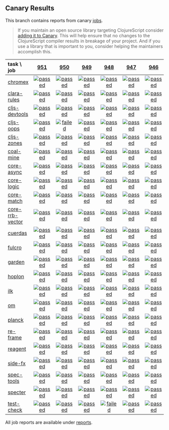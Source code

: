 ## Canary Results

This branch contains reports from canary [jobs](https://github.com/cljs-oss/canary/tree/jobs).

> If you maintain an open source library targeting ClojureScript consider [adding it to Canary](https://github.com/cljs-oss/canary/tree/master#how-to-participate). This will help ensure that no changes to the ClojureScript compiler results in breakage of your project. And if you use a library that is important to you, consider helping the maintainers accomplish this.

[//]: # (begin_overview_table)

| task \ job | <a href="reports/2019/05/30/job-000951-1.10.534-c4a51202" title="job #951 finished on 2019-05-30">951</a> | <a href="reports/2019/05/29/job-000950-1.10.529-068ac34a" title="job #950 finished on 2019-05-29">950</a> | <a href="reports/2019/05/29/job-000949-1.10.533-570d066e" title="job #949 finished on 2019-05-29">949</a> | <a href="reports/2019/05/29/job-000948-1.10.534-14034c51" title="job #948 finished on 2019-05-29">948</a> | <a href="reports/2019/05/28/job-000947-1.10.533-570d066e" title="job #947 finished on 2019-05-28">947</a> | <a href="reports/2019/05/27/job-000946-1.10.533-570d066e" title="job #946 finished on 2019-05-27">946</a> | <a href="reports/2019/05/26/job-000945-1.10.533-570d066e" title="job #945 finished on 2019-05-26">945</a> | <a href="reports/2019/05/25/job-000944-1.10.533-570d066e" title="job #944 finished on 2019-05-25">944</a> | <a href="reports/2019/05/25/job-000943-1.10.534-65bc3ff4" title="job #943 finished on 2019-05-25">943</a> | <a href="reports/2019/05/24/job-000942-1.10.530-e25ced97" title="job #942 finished on 2019-05-24">942</a> |
| :--- | :---: | :---: | :---: | :---: | :---: | :---: | :---: | :---: | :---: | :---: |
| [chromex](https://github.com/binaryage/chromex) | <a href="reports/2019/05/30/job-000951-1.10.534-c4a51202#-chromex"><img title="passed" src="http://box.binaryage.com/s-passed.svg"><a> | <a href="reports/2019/05/29/job-000950-1.10.529-068ac34a#-chromex"><img title="passed" src="http://box.binaryage.com/s-passed.svg"><a> | <a href="reports/2019/05/29/job-000949-1.10.533-570d066e#-chromex"><img title="passed" src="http://box.binaryage.com/s-passed.svg"><a> | <a href="reports/2019/05/29/job-000948-1.10.534-14034c51#-chromex"><img title="passed" src="http://box.binaryage.com/s-passed.svg"><a> | <a href="reports/2019/05/28/job-000947-1.10.533-570d066e#-chromex"><img title="passed" src="http://box.binaryage.com/s-passed.svg"><a> | <a href="reports/2019/05/27/job-000946-1.10.533-570d066e#-chromex"><img title="passed" src="http://box.binaryage.com/s-passed.svg"><a> | <a href="reports/2019/05/26/job-000945-1.10.533-570d066e#-chromex"><img title="passed" src="http://box.binaryage.com/s-passed.svg"><a> | <a href="reports/2019/05/25/job-000944-1.10.533-570d066e#-chromex"><img title="passed" src="http://box.binaryage.com/s-passed.svg"><a> | <a href="reports/2019/05/25/job-000943-1.10.534-65bc3ff4#-chromex"><img title="passed" src="http://box.binaryage.com/s-passed.svg"><a> | <a href="reports/2019/05/24/job-000942-1.10.530-e25ced97#-chromex"><img title="passed" src="http://box.binaryage.com/s-passed.svg"><a> |
| [clara-rules](https://github.com/cerner/clara-rules) | <a href="reports/2019/05/30/job-000951-1.10.534-c4a51202#-clara-rules"><img title="passed" src="http://box.binaryage.com/s-passed.svg"><a> | <a href="reports/2019/05/29/job-000950-1.10.529-068ac34a#-clara-rules"><img title="passed" src="http://box.binaryage.com/s-passed.svg"><a> | <a href="reports/2019/05/29/job-000949-1.10.533-570d066e#-clara-rules"><img title="passed" src="http://box.binaryage.com/s-passed.svg"><a> | <a href="reports/2019/05/29/job-000948-1.10.534-14034c51#-clara-rules"><img title="passed" src="http://box.binaryage.com/s-passed.svg"><a> | <a href="reports/2019/05/28/job-000947-1.10.533-570d066e#-clara-rules"><img title="passed" src="http://box.binaryage.com/s-passed.svg"><a> | <a href="reports/2019/05/27/job-000946-1.10.533-570d066e#-clara-rules"><img title="passed" src="http://box.binaryage.com/s-passed.svg"><a> | <a href="reports/2019/05/26/job-000945-1.10.533-570d066e#-clara-rules"><img title="passed" src="http://box.binaryage.com/s-passed.svg"><a> | <a href="reports/2019/05/25/job-000944-1.10.533-570d066e#-clara-rules"><img title="passed" src="http://box.binaryage.com/s-passed.svg"><a> | <a href="reports/2019/05/25/job-000943-1.10.534-65bc3ff4#-clara-rules"><img title="passed" src="http://box.binaryage.com/s-passed.svg"><a> | <a href="reports/2019/05/24/job-000942-1.10.530-e25ced97#-clara-rules"><img title="passed" src="http://box.binaryage.com/s-passed.svg"><a> |
| [cljs-devtools](https://github.com/binaryage/cljs-devtools) | <a href="reports/2019/05/30/job-000951-1.10.534-c4a51202#-cljs-devtools"><img title="passed" src="http://box.binaryage.com/s-passed.svg"><a> | <a href="reports/2019/05/29/job-000950-1.10.529-068ac34a#-cljs-devtools"><img title="passed" src="http://box.binaryage.com/s-passed.svg"><a> | <a href="reports/2019/05/29/job-000949-1.10.533-570d066e#-cljs-devtools"><img title="passed" src="http://box.binaryage.com/s-passed.svg"><a> | <a href="reports/2019/05/29/job-000948-1.10.534-14034c51#-cljs-devtools"><img title="passed" src="http://box.binaryage.com/s-passed.svg"><a> | <a href="reports/2019/05/28/job-000947-1.10.533-570d066e#-cljs-devtools"><img title="passed" src="http://box.binaryage.com/s-passed.svg"><a> | <a href="reports/2019/05/27/job-000946-1.10.533-570d066e#-cljs-devtools"><img title="passed" src="http://box.binaryage.com/s-passed.svg"><a> | <a href="reports/2019/05/26/job-000945-1.10.533-570d066e#-cljs-devtools"><img title="passed" src="http://box.binaryage.com/s-passed.svg"><a> | <a href="reports/2019/05/25/job-000944-1.10.533-570d066e#-cljs-devtools"><img title="passed" src="http://box.binaryage.com/s-passed.svg"><a> | <a href="reports/2019/05/25/job-000943-1.10.534-65bc3ff4#-cljs-devtools"><img title="passed" src="http://box.binaryage.com/s-passed.svg"><a> | <a href="reports/2019/05/24/job-000942-1.10.530-e25ced97#-cljs-devtools"><img title="passed" src="http://box.binaryage.com/s-passed.svg"><a> |
| [cljs-oops](https://github.com/binaryage/cljs-oops) | <a href="reports/2019/05/30/job-000951-1.10.534-c4a51202#-cljs-oops"><img title="passed" src="http://box.binaryage.com/s-passed.svg"><a> | <a href="reports/2019/05/29/job-000950-1.10.529-068ac34a#-cljs-oops"><img title="failed" src="http://box.binaryage.com/s-failed.svg"><a> | <a href="reports/2019/05/29/job-000949-1.10.533-570d066e#-cljs-oops"><img title="passed" src="http://box.binaryage.com/s-passed.svg"><a> | <a href="reports/2019/05/29/job-000948-1.10.534-14034c51#-cljs-oops"><img title="passed" src="http://box.binaryage.com/s-passed.svg"><a> | <a href="reports/2019/05/28/job-000947-1.10.533-570d066e#-cljs-oops"><img title="passed" src="http://box.binaryage.com/s-passed.svg"><a> | <a href="reports/2019/05/27/job-000946-1.10.533-570d066e#-cljs-oops"><img title="passed" src="http://box.binaryage.com/s-passed.svg"><a> | <a href="reports/2019/05/26/job-000945-1.10.533-570d066e#-cljs-oops"><img title="passed" src="http://box.binaryage.com/s-passed.svg"><a> | <a href="reports/2019/05/25/job-000944-1.10.533-570d066e#-cljs-oops"><img title="passed" src="http://box.binaryage.com/s-passed.svg"><a> | <a href="reports/2019/05/25/job-000943-1.10.534-65bc3ff4#-cljs-oops"><img title="passed" src="http://box.binaryage.com/s-passed.svg"><a> | <a href="reports/2019/05/24/job-000942-1.10.530-e25ced97#-cljs-oops"><img title="passed" src="http://box.binaryage.com/s-passed.svg"><a> |
| [cljs-zones](https://github.com/binaryage/cljs-zones) | <a href="reports/2019/05/30/job-000951-1.10.534-c4a51202#-cljs-zones"><img title="passed" src="http://box.binaryage.com/s-passed.svg"><a> | <a href="reports/2019/05/29/job-000950-1.10.529-068ac34a#-cljs-zones"><img title="passed" src="http://box.binaryage.com/s-passed.svg"><a> | <a href="reports/2019/05/29/job-000949-1.10.533-570d066e#-cljs-zones"><img title="passed" src="http://box.binaryage.com/s-passed.svg"><a> | <a href="reports/2019/05/29/job-000948-1.10.534-14034c51#-cljs-zones"><img title="passed" src="http://box.binaryage.com/s-passed.svg"><a> | <a href="reports/2019/05/28/job-000947-1.10.533-570d066e#-cljs-zones"><img title="passed" src="http://box.binaryage.com/s-passed.svg"><a> | <a href="reports/2019/05/27/job-000946-1.10.533-570d066e#-cljs-zones"><img title="passed" src="http://box.binaryage.com/s-passed.svg"><a> | <a href="reports/2019/05/26/job-000945-1.10.533-570d066e#-cljs-zones"><img title="passed" src="http://box.binaryage.com/s-passed.svg"><a> | <a href="reports/2019/05/25/job-000944-1.10.533-570d066e#-cljs-zones"><img title="passed" src="http://box.binaryage.com/s-passed.svg"><a> | <a href="reports/2019/05/25/job-000943-1.10.534-65bc3ff4#-cljs-zones"><img title="passed" src="http://box.binaryage.com/s-passed.svg"><a> | <a href="reports/2019/05/24/job-000942-1.10.530-e25ced97#-cljs-zones"><img title="passed" src="http://box.binaryage.com/s-passed.svg"><a> |
| [coal-mine](https://github.com/mfikes/coal-mine) | <a href="reports/2019/05/30/job-000951-1.10.534-c4a51202#-coal-mine"><img title="passed" src="http://box.binaryage.com/s-passed.svg"><a> | <a href="reports/2019/05/29/job-000950-1.10.529-068ac34a#-coal-mine"><img title="passed" src="http://box.binaryage.com/s-passed.svg"><a> | <a href="reports/2019/05/29/job-000949-1.10.533-570d066e#-coal-mine"><img title="passed" src="http://box.binaryage.com/s-passed.svg"><a> | <a href="reports/2019/05/29/job-000948-1.10.534-14034c51#-coal-mine"><img title="passed" src="http://box.binaryage.com/s-passed.svg"><a> | <a href="reports/2019/05/28/job-000947-1.10.533-570d066e#-coal-mine"><img title="passed" src="http://box.binaryage.com/s-passed.svg"><a> | <a href="reports/2019/05/27/job-000946-1.10.533-570d066e#-coal-mine"><img title="passed" src="http://box.binaryage.com/s-passed.svg"><a> | <a href="reports/2019/05/26/job-000945-1.10.533-570d066e#-coal-mine"><img title="passed" src="http://box.binaryage.com/s-passed.svg"><a> | <a href="reports/2019/05/25/job-000944-1.10.533-570d066e#-coal-mine"><img title="passed" src="http://box.binaryage.com/s-passed.svg"><a> | <a href="reports/2019/05/25/job-000943-1.10.534-65bc3ff4#-coal-mine"><img title="passed" src="http://box.binaryage.com/s-passed.svg"><a> | <a href="reports/2019/05/24/job-000942-1.10.530-e25ced97#-coal-mine"><img title="passed" src="http://box.binaryage.com/s-passed.svg"><a> |
| [core-async](https://github.com/clojure/core.async) | <a href="reports/2019/05/30/job-000951-1.10.534-c4a51202#-core-async"><img title="passed" src="http://box.binaryage.com/s-passed.svg"><a> | <a href="reports/2019/05/29/job-000950-1.10.529-068ac34a#-core-async"><img title="passed" src="http://box.binaryage.com/s-passed.svg"><a> | <a href="reports/2019/05/29/job-000949-1.10.533-570d066e#-core-async"><img title="passed" src="http://box.binaryage.com/s-passed.svg"><a> | <a href="reports/2019/05/29/job-000948-1.10.534-14034c51#-core-async"><img title="passed" src="http://box.binaryage.com/s-passed.svg"><a> | <a href="reports/2019/05/28/job-000947-1.10.533-570d066e#-core-async"><img title="passed" src="http://box.binaryage.com/s-passed.svg"><a> | <a href="reports/2019/05/27/job-000946-1.10.533-570d066e#-core-async"><img title="passed" src="http://box.binaryage.com/s-passed.svg"><a> | <a href="reports/2019/05/26/job-000945-1.10.533-570d066e#-core-async"><img title="passed" src="http://box.binaryage.com/s-passed.svg"><a> | <a href="reports/2019/05/25/job-000944-1.10.533-570d066e#-core-async"><img title="passed" src="http://box.binaryage.com/s-passed.svg"><a> | <a href="reports/2019/05/25/job-000943-1.10.534-65bc3ff4#-core-async"><img title="passed" src="http://box.binaryage.com/s-passed.svg"><a> | <a href="reports/2019/05/24/job-000942-1.10.530-e25ced97#-core-async"><img title="passed" src="http://box.binaryage.com/s-passed.svg"><a> |
| [core-logic](https://github.com/clojure/core.logic) | <a href="reports/2019/05/30/job-000951-1.10.534-c4a51202#-core-logic"><img title="passed" src="http://box.binaryage.com/s-passed.svg"><a> | <a href="reports/2019/05/29/job-000950-1.10.529-068ac34a#-core-logic"><img title="passed" src="http://box.binaryage.com/s-passed.svg"><a> | <a href="reports/2019/05/29/job-000949-1.10.533-570d066e#-core-logic"><img title="passed" src="http://box.binaryage.com/s-passed.svg"><a> | <a href="reports/2019/05/29/job-000948-1.10.534-14034c51#-core-logic"><img title="passed" src="http://box.binaryage.com/s-passed.svg"><a> | <a href="reports/2019/05/28/job-000947-1.10.533-570d066e#-core-logic"><img title="passed" src="http://box.binaryage.com/s-passed.svg"><a> | <a href="reports/2019/05/27/job-000946-1.10.533-570d066e#-core-logic"><img title="passed" src="http://box.binaryage.com/s-passed.svg"><a> | <a href="reports/2019/05/26/job-000945-1.10.533-570d066e#-core-logic"><img title="passed" src="http://box.binaryage.com/s-passed.svg"><a> | <a href="reports/2019/05/25/job-000944-1.10.533-570d066e#-core-logic"><img title="passed" src="http://box.binaryage.com/s-passed.svg"><a> | <a href="reports/2019/05/25/job-000943-1.10.534-65bc3ff4#-core-logic"><img title="passed" src="http://box.binaryage.com/s-passed.svg"><a> | <a href="reports/2019/05/24/job-000942-1.10.530-e25ced97#-core-logic"><img title="passed" src="http://box.binaryage.com/s-passed.svg"><a> |
| [core-match](https://github.com/clojure/core.match) | <a href="reports/2019/05/30/job-000951-1.10.534-c4a51202#-core-match"><img title="passed" src="http://box.binaryage.com/s-passed.svg"><a> | <a href="reports/2019/05/29/job-000950-1.10.529-068ac34a#-core-match"><img title="passed" src="http://box.binaryage.com/s-passed.svg"><a> | <a href="reports/2019/05/29/job-000949-1.10.533-570d066e#-core-match"><img title="passed" src="http://box.binaryage.com/s-passed.svg"><a> | <a href="reports/2019/05/29/job-000948-1.10.534-14034c51#-core-match"><img title="passed" src="http://box.binaryage.com/s-passed.svg"><a> | <a href="reports/2019/05/28/job-000947-1.10.533-570d066e#-core-match"><img title="passed" src="http://box.binaryage.com/s-passed.svg"><a> | <a href="reports/2019/05/27/job-000946-1.10.533-570d066e#-core-match"><img title="passed" src="http://box.binaryage.com/s-passed.svg"><a> | <a href="reports/2019/05/26/job-000945-1.10.533-570d066e#-core-match"><img title="passed" src="http://box.binaryage.com/s-passed.svg"><a> | <a href="reports/2019/05/25/job-000944-1.10.533-570d066e#-core-match"><img title="passed" src="http://box.binaryage.com/s-passed.svg"><a> | <a href="reports/2019/05/25/job-000943-1.10.534-65bc3ff4#-core-match"><img title="passed" src="http://box.binaryage.com/s-passed.svg"><a> | <a href="reports/2019/05/24/job-000942-1.10.530-e25ced97#-core-match"><img title="passed" src="http://box.binaryage.com/s-passed.svg"><a> |
| [core-rrb-vector](https://github.com/clojure/core.rrb-vector) | <a href="reports/2019/05/30/job-000951-1.10.534-c4a51202#-core-rrb-vector"><img title="passed" src="http://box.binaryage.com/s-passed.svg"><a> | <a href="reports/2019/05/29/job-000950-1.10.529-068ac34a#-core-rrb-vector"><img title="passed" src="http://box.binaryage.com/s-passed.svg"><a> | <a href="reports/2019/05/29/job-000949-1.10.533-570d066e#-core-rrb-vector"><img title="passed" src="http://box.binaryage.com/s-passed.svg"><a> | <a href="reports/2019/05/29/job-000948-1.10.534-14034c51#-core-rrb-vector"><img title="passed" src="http://box.binaryage.com/s-passed.svg"><a> | <a href="reports/2019/05/28/job-000947-1.10.533-570d066e#-core-rrb-vector"><img title="passed" src="http://box.binaryage.com/s-passed.svg"><a> | <a href="reports/2019/05/27/job-000946-1.10.533-570d066e#-core-rrb-vector"><img title="passed" src="http://box.binaryage.com/s-passed.svg"><a> | <a href="reports/2019/05/26/job-000945-1.10.533-570d066e#-core-rrb-vector"><img title="passed" src="http://box.binaryage.com/s-passed.svg"><a> | <a href="reports/2019/05/25/job-000944-1.10.533-570d066e#-core-rrb-vector"><img title="passed" src="http://box.binaryage.com/s-passed.svg"><a> | <a href="reports/2019/05/25/job-000943-1.10.534-65bc3ff4#-core-rrb-vector"><img title="passed" src="http://box.binaryage.com/s-passed.svg"><a> | <a href="reports/2019/05/24/job-000942-1.10.530-e25ced97#-core-rrb-vector"><img title="passed" src="http://box.binaryage.com/s-passed.svg"><a> |
| [cuerdas](https://github.com/funcool/cuerdas) | <a href="reports/2019/05/30/job-000951-1.10.534-c4a51202#-cuerdas"><img title="passed" src="http://box.binaryage.com/s-passed.svg"><a> | <a href="reports/2019/05/29/job-000950-1.10.529-068ac34a#-cuerdas"><img title="passed" src="http://box.binaryage.com/s-passed.svg"><a> | <a href="reports/2019/05/29/job-000949-1.10.533-570d066e#-cuerdas"><img title="passed" src="http://box.binaryage.com/s-passed.svg"><a> | <a href="reports/2019/05/29/job-000948-1.10.534-14034c51#-cuerdas"><img title="passed" src="http://box.binaryage.com/s-passed.svg"><a> | <a href="reports/2019/05/28/job-000947-1.10.533-570d066e#-cuerdas"><img title="passed" src="http://box.binaryage.com/s-passed.svg"><a> | <a href="reports/2019/05/27/job-000946-1.10.533-570d066e#-cuerdas"><img title="passed" src="http://box.binaryage.com/s-passed.svg"><a> | <a href="reports/2019/05/26/job-000945-1.10.533-570d066e#-cuerdas"><img title="passed" src="http://box.binaryage.com/s-passed.svg"><a> | <a href="reports/2019/05/25/job-000944-1.10.533-570d066e#-cuerdas"><img title="passed" src="http://box.binaryage.com/s-passed.svg"><a> | <a href="reports/2019/05/25/job-000943-1.10.534-65bc3ff4#-cuerdas"><img title="passed" src="http://box.binaryage.com/s-passed.svg"><a> | <a href="reports/2019/05/24/job-000942-1.10.530-e25ced97#-cuerdas"><img title="passed" src="http://box.binaryage.com/s-passed.svg"><a> |
| [fulcro](https://github.com/fulcrologic/fulcro) | <a href="reports/2019/05/30/job-000951-1.10.534-c4a51202#-fulcro"><img title="passed" src="http://box.binaryage.com/s-passed.svg"><a> | <a href="reports/2019/05/29/job-000950-1.10.529-068ac34a#-fulcro"><img title="passed" src="http://box.binaryage.com/s-passed.svg"><a> | <a href="reports/2019/05/29/job-000949-1.10.533-570d066e#-fulcro"><img title="passed" src="http://box.binaryage.com/s-passed.svg"><a> | <a href="reports/2019/05/29/job-000948-1.10.534-14034c51#-fulcro"><img title="passed" src="http://box.binaryage.com/s-passed.svg"><a> | <a href="reports/2019/05/28/job-000947-1.10.533-570d066e#-fulcro"><img title="passed" src="http://box.binaryage.com/s-passed.svg"><a> | <a href="reports/2019/05/27/job-000946-1.10.533-570d066e#-fulcro"><img title="passed" src="http://box.binaryage.com/s-passed.svg"><a> | <a href="reports/2019/05/26/job-000945-1.10.533-570d066e#-fulcro"><img title="passed" src="http://box.binaryage.com/s-passed.svg"><a> | <a href="reports/2019/05/25/job-000944-1.10.533-570d066e#-fulcro"><img title="passed" src="http://box.binaryage.com/s-passed.svg"><a> | <a href="reports/2019/05/25/job-000943-1.10.534-65bc3ff4#-fulcro"><img title="passed" src="http://box.binaryage.com/s-passed.svg"><a> | <a href="reports/2019/05/24/job-000942-1.10.530-e25ced97#-fulcro"><img title="passed" src="http://box.binaryage.com/s-passed.svg"><a> |
| [garden](https://github.com/noprompt/garden) | <a href="reports/2019/05/30/job-000951-1.10.534-c4a51202#-garden"><img title="passed" src="http://box.binaryage.com/s-passed.svg"><a> | <a href="reports/2019/05/29/job-000950-1.10.529-068ac34a#-garden"><img title="passed" src="http://box.binaryage.com/s-passed.svg"><a> | <a href="reports/2019/05/29/job-000949-1.10.533-570d066e#-garden"><img title="passed" src="http://box.binaryage.com/s-passed.svg"><a> | <a href="reports/2019/05/29/job-000948-1.10.534-14034c51#-garden"><img title="passed" src="http://box.binaryage.com/s-passed.svg"><a> | <a href="reports/2019/05/28/job-000947-1.10.533-570d066e#-garden"><img title="passed" src="http://box.binaryage.com/s-passed.svg"><a> | <a href="reports/2019/05/27/job-000946-1.10.533-570d066e#-garden"><img title="passed" src="http://box.binaryage.com/s-passed.svg"><a> | <a href="reports/2019/05/26/job-000945-1.10.533-570d066e#-garden"><img title="passed" src="http://box.binaryage.com/s-passed.svg"><a> | <a href="reports/2019/05/25/job-000944-1.10.533-570d066e#-garden"><img title="passed" src="http://box.binaryage.com/s-passed.svg"><a> | <a href="reports/2019/05/25/job-000943-1.10.534-65bc3ff4#-garden"><img title="passed" src="http://box.binaryage.com/s-passed.svg"><a> | <a href="reports/2019/05/24/job-000942-1.10.530-e25ced97#-garden"><img title="passed" src="http://box.binaryage.com/s-passed.svg"><a> |
| [hoplon](https://github.com/hoplon/hoplon) | <a href="reports/2019/05/30/job-000951-1.10.534-c4a51202#-hoplon"><img title="passed" src="http://box.binaryage.com/s-passed.svg"><a> | <a href="reports/2019/05/29/job-000950-1.10.529-068ac34a#-hoplon"><img title="passed" src="http://box.binaryage.com/s-passed.svg"><a> | <a href="reports/2019/05/29/job-000949-1.10.533-570d066e#-hoplon"><img title="passed" src="http://box.binaryage.com/s-passed.svg"><a> | <a href="reports/2019/05/29/job-000948-1.10.534-14034c51#-hoplon"><img title="passed" src="http://box.binaryage.com/s-passed.svg"><a> | <a href="reports/2019/05/28/job-000947-1.10.533-570d066e#-hoplon"><img title="passed" src="http://box.binaryage.com/s-passed.svg"><a> | <a href="reports/2019/05/27/job-000946-1.10.533-570d066e#-hoplon"><img title="passed" src="http://box.binaryage.com/s-passed.svg"><a> | <a href="reports/2019/05/26/job-000945-1.10.533-570d066e#-hoplon"><img title="passed" src="http://box.binaryage.com/s-passed.svg"><a> | <a href="reports/2019/05/25/job-000944-1.10.533-570d066e#-hoplon"><img title="passed" src="http://box.binaryage.com/s-passed.svg"><a> | <a href="reports/2019/05/25/job-000943-1.10.534-65bc3ff4#-hoplon"><img title="passed" src="http://box.binaryage.com/s-passed.svg"><a> | <a href="reports/2019/05/24/job-000942-1.10.530-e25ced97#-hoplon"><img title="passed" src="http://box.binaryage.com/s-passed.svg"><a> |
| [ilk](https://github.com/mfikes/ilk) | <a href="reports/2019/05/30/job-000951-1.10.534-c4a51202#-ilk"><img title="passed" src="http://box.binaryage.com/s-passed.svg"><a> | <a href="reports/2019/05/29/job-000950-1.10.529-068ac34a#-ilk"><img title="passed" src="http://box.binaryage.com/s-passed.svg"><a> | <a href="reports/2019/05/29/job-000949-1.10.533-570d066e#-ilk"><img title="passed" src="http://box.binaryage.com/s-passed.svg"><a> | <a href="reports/2019/05/29/job-000948-1.10.534-14034c51#-ilk"><img title="passed" src="http://box.binaryage.com/s-passed.svg"><a> | <a href="reports/2019/05/28/job-000947-1.10.533-570d066e#-ilk"><img title="passed" src="http://box.binaryage.com/s-passed.svg"><a> | <a href="reports/2019/05/27/job-000946-1.10.533-570d066e#-ilk"><img title="passed" src="http://box.binaryage.com/s-passed.svg"><a> | <a href="reports/2019/05/26/job-000945-1.10.533-570d066e#-ilk"><img title="passed" src="http://box.binaryage.com/s-passed.svg"><a> | <a href="reports/2019/05/25/job-000944-1.10.533-570d066e#-ilk"><img title="passed" src="http://box.binaryage.com/s-passed.svg"><a> | <a href="reports/2019/05/25/job-000943-1.10.534-65bc3ff4#-ilk"><img title="passed" src="http://box.binaryage.com/s-passed.svg"><a> | <a href="reports/2019/05/24/job-000942-1.10.530-e25ced97#-ilk"><img title="passed" src="http://box.binaryage.com/s-passed.svg"><a> |
| [om](https://github.com/omcljs/om) | <a href="reports/2019/05/30/job-000951-1.10.534-c4a51202#-om"><img title="passed" src="http://box.binaryage.com/s-passed.svg"><a> | <a href="reports/2019/05/29/job-000950-1.10.529-068ac34a#-om"><img title="passed" src="http://box.binaryage.com/s-passed.svg"><a> | <a href="reports/2019/05/29/job-000949-1.10.533-570d066e#-om"><img title="passed" src="http://box.binaryage.com/s-passed.svg"><a> | <a href="reports/2019/05/29/job-000948-1.10.534-14034c51#-om"><img title="passed" src="http://box.binaryage.com/s-passed.svg"><a> | <a href="reports/2019/05/28/job-000947-1.10.533-570d066e#-om"><img title="passed" src="http://box.binaryage.com/s-passed.svg"><a> | <a href="reports/2019/05/27/job-000946-1.10.533-570d066e#-om"><img title="passed" src="http://box.binaryage.com/s-passed.svg"><a> | <a href="reports/2019/05/26/job-000945-1.10.533-570d066e#-om"><img title="passed" src="http://box.binaryage.com/s-passed.svg"><a> | <a href="reports/2019/05/25/job-000944-1.10.533-570d066e#-om"><img title="passed" src="http://box.binaryage.com/s-passed.svg"><a> | <a href="reports/2019/05/25/job-000943-1.10.534-65bc3ff4#-om"><img title="passed" src="http://box.binaryage.com/s-passed.svg"><a> | <a href="reports/2019/05/24/job-000942-1.10.530-e25ced97#-om"><img title="passed" src="http://box.binaryage.com/s-passed.svg"><a> |
| [planck](https://github.com/planck-repl/planck) | <a href="reports/2019/05/30/job-000951-1.10.534-c4a51202#-planck"><img title="passed" src="http://box.binaryage.com/s-passed.svg"><a> | <a href="reports/2019/05/29/job-000950-1.10.529-068ac34a#-planck"><img title="passed" src="http://box.binaryage.com/s-passed.svg"><a> | <a href="reports/2019/05/29/job-000949-1.10.533-570d066e#-planck"><img title="passed" src="http://box.binaryage.com/s-passed.svg"><a> | <a href="reports/2019/05/29/job-000948-1.10.534-14034c51#-planck"><img title="passed" src="http://box.binaryage.com/s-passed.svg"><a> | <a href="reports/2019/05/28/job-000947-1.10.533-570d066e#-planck"><img title="passed" src="http://box.binaryage.com/s-passed.svg"><a> | <a href="reports/2019/05/27/job-000946-1.10.533-570d066e#-planck"><img title="passed" src="http://box.binaryage.com/s-passed.svg"><a> | <a href="reports/2019/05/26/job-000945-1.10.533-570d066e#-planck"><img title="passed" src="http://box.binaryage.com/s-passed.svg"><a> | <a href="reports/2019/05/25/job-000944-1.10.533-570d066e#-planck"><img title="passed" src="http://box.binaryage.com/s-passed.svg"><a> | <a href="reports/2019/05/25/job-000943-1.10.534-65bc3ff4#-planck"><img title="passed" src="http://box.binaryage.com/s-passed.svg"><a> | <a href="reports/2019/05/24/job-000942-1.10.530-e25ced97#-planck"><img title="passed" src="http://box.binaryage.com/s-passed.svg"><a> |
| [re-frame](https://github.com/Day8/re-frame) | <a href="reports/2019/05/30/job-000951-1.10.534-c4a51202#-re-frame"><img title="passed" src="http://box.binaryage.com/s-passed.svg"><a> | <a href="reports/2019/05/29/job-000950-1.10.529-068ac34a#-re-frame"><img title="passed" src="http://box.binaryage.com/s-passed.svg"><a> | <a href="reports/2019/05/29/job-000949-1.10.533-570d066e#-re-frame"><img title="passed" src="http://box.binaryage.com/s-passed.svg"><a> | <a href="reports/2019/05/29/job-000948-1.10.534-14034c51#-re-frame"><img title="passed" src="http://box.binaryage.com/s-passed.svg"><a> | <a href="reports/2019/05/28/job-000947-1.10.533-570d066e#-re-frame"><img title="passed" src="http://box.binaryage.com/s-passed.svg"><a> | <a href="reports/2019/05/27/job-000946-1.10.533-570d066e#-re-frame"><img title="passed" src="http://box.binaryage.com/s-passed.svg"><a> | <a href="reports/2019/05/26/job-000945-1.10.533-570d066e#-re-frame"><img title="passed" src="http://box.binaryage.com/s-passed.svg"><a> | <a href="reports/2019/05/25/job-000944-1.10.533-570d066e#-re-frame"><img title="passed" src="http://box.binaryage.com/s-passed.svg"><a> | <a href="reports/2019/05/25/job-000943-1.10.534-65bc3ff4#-re-frame"><img title="passed" src="http://box.binaryage.com/s-passed.svg"><a> | <a href="reports/2019/05/24/job-000942-1.10.530-e25ced97#-re-frame"><img title="passed" src="http://box.binaryage.com/s-passed.svg"><a> |
| [reagent](https://github.com/reagent-project/reagent) | <a href="reports/2019/05/30/job-000951-1.10.534-c4a51202#-reagent"><img title="passed" src="http://box.binaryage.com/s-passed.svg"><a> | <a href="reports/2019/05/29/job-000950-1.10.529-068ac34a#-reagent"><img title="passed" src="http://box.binaryage.com/s-passed.svg"><a> | <a href="reports/2019/05/29/job-000949-1.10.533-570d066e#-reagent"><img title="passed" src="http://box.binaryage.com/s-passed.svg"><a> | <a href="reports/2019/05/29/job-000948-1.10.534-14034c51#-reagent"><img title="passed" src="http://box.binaryage.com/s-passed.svg"><a> | <a href="reports/2019/05/28/job-000947-1.10.533-570d066e#-reagent"><img title="passed" src="http://box.binaryage.com/s-passed.svg"><a> | <a href="reports/2019/05/27/job-000946-1.10.533-570d066e#-reagent"><img title="passed" src="http://box.binaryage.com/s-passed.svg"><a> | <a href="reports/2019/05/26/job-000945-1.10.533-570d066e#-reagent"><img title="passed" src="http://box.binaryage.com/s-passed.svg"><a> | <a href="reports/2019/05/25/job-000944-1.10.533-570d066e#-reagent"><img title="passed" src="http://box.binaryage.com/s-passed.svg"><a> | <a href="reports/2019/05/25/job-000943-1.10.534-65bc3ff4#-reagent"><img title="passed" src="http://box.binaryage.com/s-passed.svg"><a> | <a href="reports/2019/05/24/job-000942-1.10.530-e25ced97#-reagent"><img title="passed" src="http://box.binaryage.com/s-passed.svg"><a> |
| [side-fx](https://github.com/cljsrn/side-fx) | <a href="reports/2019/05/30/job-000951-1.10.534-c4a51202#-side-fx"><img title="passed" src="http://box.binaryage.com/s-passed.svg"><a> | <a href="reports/2019/05/29/job-000950-1.10.529-068ac34a#-side-fx"><img title="passed" src="http://box.binaryage.com/s-passed.svg"><a> | <a href="reports/2019/05/29/job-000949-1.10.533-570d066e#-side-fx"><img title="passed" src="http://box.binaryage.com/s-passed.svg"><a> | <a href="reports/2019/05/29/job-000948-1.10.534-14034c51#-side-fx"><img title="passed" src="http://box.binaryage.com/s-passed.svg"><a> | <a href="reports/2019/05/28/job-000947-1.10.533-570d066e#-side-fx"><img title="passed" src="http://box.binaryage.com/s-passed.svg"><a> | <a href="reports/2019/05/27/job-000946-1.10.533-570d066e#-side-fx"><img title="passed" src="http://box.binaryage.com/s-passed.svg"><a> | <a href="reports/2019/05/26/job-000945-1.10.533-570d066e#-side-fx"><img title="passed" src="http://box.binaryage.com/s-passed.svg"><a> | <a href="reports/2019/05/25/job-000944-1.10.533-570d066e#-side-fx"><img title="passed" src="http://box.binaryage.com/s-passed.svg"><a> | <a href="reports/2019/05/25/job-000943-1.10.534-65bc3ff4#-side-fx"><img title="passed" src="http://box.binaryage.com/s-passed.svg"><a> | <a href="reports/2019/05/24/job-000942-1.10.530-e25ced97#-side-fx"><img title="passed" src="http://box.binaryage.com/s-passed.svg"><a> |
| [spec-tools](https://github.com/metosin/spec-tools) | <a href="reports/2019/05/30/job-000951-1.10.534-c4a51202#-spec-tools"><img title="passed" src="http://box.binaryage.com/s-passed.svg"><a> | <a href="reports/2019/05/29/job-000950-1.10.529-068ac34a#-spec-tools"><img title="passed" src="http://box.binaryage.com/s-passed.svg"><a> | <a href="reports/2019/05/29/job-000949-1.10.533-570d066e#-spec-tools"><img title="passed" src="http://box.binaryage.com/s-passed.svg"><a> | <a href="reports/2019/05/29/job-000948-1.10.534-14034c51#-spec-tools"><img title="passed" src="http://box.binaryage.com/s-passed.svg"><a> | <a href="reports/2019/05/28/job-000947-1.10.533-570d066e#-spec-tools"><img title="passed" src="http://box.binaryage.com/s-passed.svg"><a> | <a href="reports/2019/05/27/job-000946-1.10.533-570d066e#-spec-tools"><img title="passed" src="http://box.binaryage.com/s-passed.svg"><a> | <a href="reports/2019/05/26/job-000945-1.10.533-570d066e#-spec-tools"><img title="passed" src="http://box.binaryage.com/s-passed.svg"><a> | <a href="reports/2019/05/25/job-000944-1.10.533-570d066e#-spec-tools"><img title="passed" src="http://box.binaryage.com/s-passed.svg"><a> | <a href="reports/2019/05/25/job-000943-1.10.534-65bc3ff4#-spec-tools"><img title="passed" src="http://box.binaryage.com/s-passed.svg"><a> | <a href="reports/2019/05/24/job-000942-1.10.530-e25ced97#-spec-tools"><img title="passed" src="http://box.binaryage.com/s-passed.svg"><a> |
| [specter](https://github.com/nathanmarz/specter) | <a href="reports/2019/05/30/job-000951-1.10.534-c4a51202#-specter"><img title="passed" src="http://box.binaryage.com/s-passed.svg"><a> | <a href="reports/2019/05/29/job-000950-1.10.529-068ac34a#-specter"><img title="passed" src="http://box.binaryage.com/s-passed.svg"><a> | <a href="reports/2019/05/29/job-000949-1.10.533-570d066e#-specter"><img title="passed" src="http://box.binaryage.com/s-passed.svg"><a> | <a href="reports/2019/05/29/job-000948-1.10.534-14034c51#-specter"><img title="passed" src="http://box.binaryage.com/s-passed.svg"><a> | <a href="reports/2019/05/28/job-000947-1.10.533-570d066e#-specter"><img title="passed" src="http://box.binaryage.com/s-passed.svg"><a> | <a href="reports/2019/05/27/job-000946-1.10.533-570d066e#-specter"><img title="passed" src="http://box.binaryage.com/s-passed.svg"><a> | <a href="reports/2019/05/26/job-000945-1.10.533-570d066e#-specter"><img title="passed" src="http://box.binaryage.com/s-passed.svg"><a> | <a href="reports/2019/05/25/job-000944-1.10.533-570d066e#-specter"><img title="passed" src="http://box.binaryage.com/s-passed.svg"><a> | <a href="reports/2019/05/25/job-000943-1.10.534-65bc3ff4#-specter"><img title="passed" src="http://box.binaryage.com/s-passed.svg"><a> | <a href="reports/2019/05/24/job-000942-1.10.530-e25ced97#-specter"><img title="passed" src="http://box.binaryage.com/s-passed.svg"><a> |
| [test-check](https://github.com/clojure/test.check) | <a href="reports/2019/05/30/job-000951-1.10.534-c4a51202#-test-check"><img title="passed" src="http://box.binaryage.com/s-passed.svg"><a> | <a href="reports/2019/05/29/job-000950-1.10.529-068ac34a#-test-check"><img title="passed" src="http://box.binaryage.com/s-passed.svg"><a> | <a href="reports/2019/05/29/job-000949-1.10.533-570d066e#-test-check"><img title="passed" src="http://box.binaryage.com/s-passed.svg"><a> | <a href="reports/2019/05/29/job-000948-1.10.534-14034c51#-test-check"><img title="failed" src="http://box.binaryage.com/s-failed.svg"><a> | <a href="reports/2019/05/28/job-000947-1.10.533-570d066e#-test-check"><img title="passed" src="http://box.binaryage.com/s-passed.svg"><a> | <a href="reports/2019/05/27/job-000946-1.10.533-570d066e#-test-check"><img title="passed" src="http://box.binaryage.com/s-passed.svg"><a> | <a href="reports/2019/05/26/job-000945-1.10.533-570d066e#-test-check"><img title="passed" src="http://box.binaryage.com/s-passed.svg"><a> | <a href="reports/2019/05/25/job-000944-1.10.533-570d066e#-test-check"><img title="passed" src="http://box.binaryage.com/s-passed.svg"><a> | <a href="reports/2019/05/25/job-000943-1.10.534-65bc3ff4#-test-check"><img title="passed" src="http://box.binaryage.com/s-passed.svg"><a> | <a href="reports/2019/05/24/job-000942-1.10.530-e25ced97#-test-check"><img title="passed" src="http://box.binaryage.com/s-passed.svg"><a> |

[//]: # (end_overview_table)

All job reports are available under [reports](reports).
